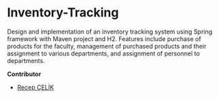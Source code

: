 # Inventory-Tracking
Design and implementation of an inventory tracking system using Spring framework with Maven project and H2. Features include purchase of products for the faculty, management of purchased products and their assignment to various departments, and assignment of personnel to departments.

**Contributor**
- [Recep ÇELİK](https://github.com/Rexulon)
